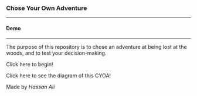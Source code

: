 ### Chose Your Own Adventure
---
#### Demo
---
The purpose of this repository is to chose an adventure at being lost at the woods, and to test your decision-making.

Click here to begin!

Click here to see the diagram of this CYOA!

Made by _Hassan Ali_